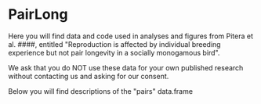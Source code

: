 # PairLong

Here you will find data and code used in analyses and figures from Pitera et al. ####, entitled "Reproduction is affected by individual breeding experience but not pair longevity in a socially monogamous bird".

We ask that you do NOT use these data for your own published research without contacting us and asking for our consent. 

Below you will find descriptions of the "pairs" data.frame 
